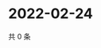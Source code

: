 # 2022-02-24

共 0 条

<!-- BEGIN WEIBO -->
<!-- 最后更新时间 Thu Feb 24 2022 13:00:52 GMT+0800 (China Standard Time) -->

<!-- END WEIBO -->
